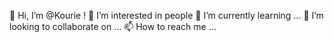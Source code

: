 👋 Hi, I’m @Kourie ! 
👀 I’m interested in people
🌱 I’m currently learning ...
💞️ I’m looking to collaborate on ...
📫 How to reach me ...

<!---
Kourie/Kourie is a ✨ special ✨ repository because its `README.md` (this file) appears on your GitHub profile.
You can click the Preview link to take a look at your changes.
--->

